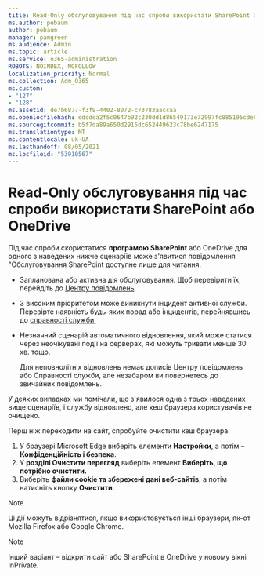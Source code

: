 ```yaml
---
title: Read-Only обслуговування під час спроби використати SharePoint або OneDrive
ms.author: pebaum
author: pebaum
manager: pamgreen
ms.audience: Admin
ms.topic: article
ms.service: o365-administration
ROBOTS: NOINDEX, NOFOLLOW
localization_priority: Normal
ms.collection: Adm_O365
ms.custom:
- "127"
- "128"
ms.assetid: de7b6877-f3f9-4402-8072-c73783aaccaa
ms.openlocfilehash: edcdea2f5c0647b92c230dd1d86549173e72997fc885195cde688b3b17710a2c
ms.sourcegitcommit: b5f7da89a650d2915dc652449623c78be6247175
ms.translationtype: MT
ms.contentlocale: uk-UA
ms.lasthandoff: 08/05/2021
ms.locfileid: "53910567"
---
```

# <a name="read-only-for-maintenance-message-when-attempting-to-use-sharepoint-or-onedrive"></a>Read-Only обслуговування під час спроби використати SharePoint або OneDrive

Під час спроби скористатися **програмою SharePoint** або OneDrive для одного з наведених нижче сценаріїв може з'явитися повідомлення "Обслуговування SharePoint доступне лише для читання. 

-   Запланована або активна дія обслуговування.  Щоб перевірити їх, перейдіть до [Центру повідомлень](https://portal.office.com/adminportal/home#/messagecenter).
-   З високим пріоритетом може виникнути інцидент активної служби. Перевірте наявність будь-яких порад або інцидентів, перейнявшись до [справності служби.](https://portal.office.com/adminportal/home#/servicehealth)
-   Незначний сценарій автоматичного відновлення, який може статися через неочікувані події на серверах, які можуть тривати менше 30 хв. тощо. 
    
    Для неповнолітніх відновлень немає дописів Центру повідомлень або Справності служби, але незабаром ви повернетесь до звичайних повідомлень.

У деяких випадках ми помічали, що з'явилося одна з трьох наведених вище сценаріїв, і службу відновлено, але кеш браузера користувачів не очищено.

Перш ніж переходити на сайт, спробуйте очистити кеш браузера.

1. У браузері Microsoft Edge виберіть елементи **Настройки**, а потім – **Конфіденційність і безпека**.
2. У **розділі Очистити перегляд** виберіть елемент **Виберіть, що потрібно очистити.**
3. Виберіть **файли cookie та збережені дані веб-сайтів**, а потім натисніть кнопку **Очистити**.

>[!Note] 
> Ці дії можуть відрізнятися, якщо використовується інші браузери, як-от Mozilla Firefox або Google Chrome.

>[!Note] 
> Інший варіант – відкрити сайт або SharePoint в OneDrive у новому вікні InPrivate.
